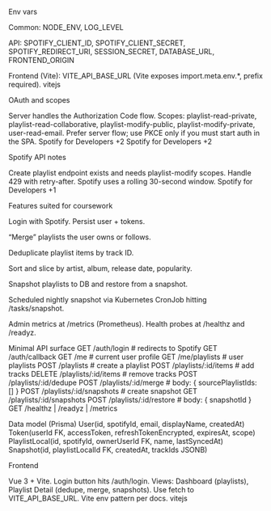 Env vars

Common: NODE_ENV, LOG_LEVEL

API: SPOTIFY_CLIENT_ID, SPOTIFY_CLIENT_SECRET, SPOTIFY_REDIRECT_URI, SESSION_SECRET, DATABASE_URL, FRONTEND_ORIGIN

Frontend (Vite): VITE_API_BASE_URL (Vite exposes import.meta.env.*, prefix required). 
vitejs

OAuth and scopes

Server handles the Authorization Code flow. Scopes: playlist-read-private, playlist-read-collaborative, playlist-modify-public, playlist-modify-private, user-read-email. Prefer server flow; use PKCE only if you must start auth in the SPA. 
Spotify for Developers
+2
Spotify for Developers
+2

Spotify API notes

Create playlist endpoint exists and needs playlist-modify scopes. Handle 429 with retry-after. Spotify uses a rolling 30-second window. 
Spotify for Developers
+1

Features suited for coursework

Login with Spotify. Persist user + tokens.

“Merge” playlists the user owns or follows.

Deduplicate playlist items by track ID.

Sort and slice by artist, album, release date, popularity.

Snapshot playlists to DB and restore from a snapshot.

Scheduled nightly snapshot via Kubernetes CronJob hitting /tasks/snapshot.

Admin metrics at /metrics (Prometheus). Health probes at /healthz and /readyz.

Minimal API surface
GET  /auth/login              # redirects to Spotify
GET  /auth/callback
GET  /me                      # current user profile
GET  /me/playlists            # user playlists
POST /playlists               # create a playlist
POST /playlists/:id/items     # add tracks
DELETE /playlists/:id/items   # remove tracks
POST /playlists/:id/dedupe
POST /playlists/:id/merge     # body: { sourcePlaylistIds: [] }
POST /playlists/:id/snapshots # create snapshot
GET  /playlists/:id/snapshots
POST /playlists/:id/restore   # body: { snapshotId }
GET  /healthz | /readyz | /metrics

Data model (Prisma)
User(id, spotifyId, email, displayName, createdAt)
Token(userId FK, accessToken, refreshTokenEncrypted, expiresAt, scope)
PlaylistLocal(id, spotifyId, ownerUserId FK, name, lastSyncedAt)
Snapshot(id, playlistLocalId FK, createdAt, trackIds JSONB)

Frontend

Vue 3 + Vite. Login button hits /auth/login. Views: Dashboard (playlists), Playlist Detail (dedupe, merge, snapshots). Use fetch to VITE_API_BASE_URL. Vite env pattern per docs. 
vitejs